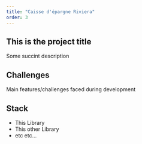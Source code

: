 ```yaml
---
title: "Caisse d'épargne Riviera"
order: 3
---
```

## This is the project title

Some succint description

## Challenges

Main features/challenges faced during development

## Stack

- This Library
- This other Library
- etc etc...
